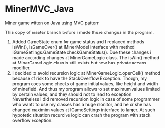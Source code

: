 # MinerMVC_Java
Miner game witten on Java using MVC pattern

This copy of master branch before i made these changes in the program:

<ol>
  <li>Added GameState enum for game status and I replaced methods isWin(), isGameOver() at IMinerModel interface with method IGameSettings.GameState checkGameStatus(). Due these changes i made according changes at MinerGameLogic class. The isWin() method at MinerGameLogic class is still exists but now has private access modifier.</li>
  <li>I decided to avoid recursion logic at MinerGameLogic.openCell() method because of risk to have the StackOverflow Exception. Though, my program does some checks of game initial values, like height and width of minefield. And thus my program allows to set maximum values limited by certain values, and they should not to lead to exception. Nevertheless i did removed recursion logic in case of some programmer who wants to use my classes has a huge monitor, and he or she has changed maximim values at IGameSettings interface to larger. At such hypotetic situation recurcive logic can crash the program with stack overflow exception.</li>
</ol>
